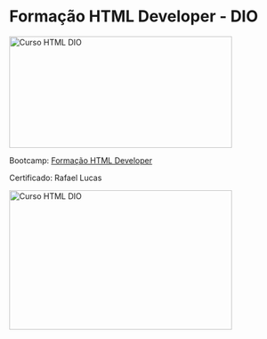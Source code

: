 # **Formação HTML Developer - DIO**

<img src="https://hermes.dio.me/tracks/cover/8696d681-011b-4860-a19e-575ac016c00e.png" alt="Curso HTML DIO" width="400" height="200">



Bootcamp: [Formação HTML Developer](https://web.dio.me/track/formacao-html-web-developer?page=1&search=&tab=path)


Certificado: Rafael Lucas

<img src="https://hermes.dio.me/certificates/cover/3TIERFGF.jpg" alt="Curso HTML DIO" width="400" height="250">
